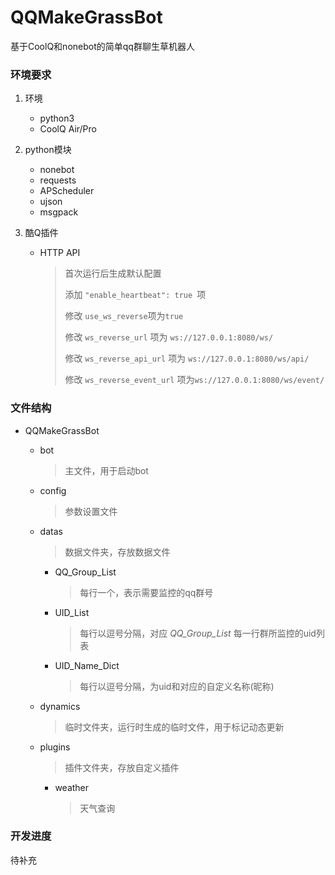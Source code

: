 # QQMakeGrassBot
基于CoolQ和nonebot的简单qq群聊生草机器人

### 环境要求

1. 环境
   - python3
   - CoolQ Air/Pro

2. python模块
   - nonebot
   - requests
   - APScheduler
   - ujson
   - msgpack

3. 酷Q插件

   - HTTP API

     > 首次运行后生成默认配置
     >
     > 添加 ``"enable_heartbeat": true ``项
     >
     > 修改 ``use_ws_reverse``项为``true``
     >
     > 修改 ``ws_reverse_url`` 项为 ``ws://127.0.0.1:8080/ws/``
     >
     > 修改 ``ws_reverse_api_url`` 项为 ``ws://127.0.0.1:8080/ws/api/``
     >
     > 修改 ``ws_reverse_event_url`` 项为``ws://127.0.0.1:8080/ws/event/``

### 文件结构

- QQMakeGrassBot

  - bot

    > 主文件，用于启动bot

  - config

    > 参数设置文件

  - datas

    > 数据文件夹，存放数据文件

    - QQ_Group_List	

      > 每行一个，表示需要监控的qq群号

    - UID_List

      > 每行以逗号分隔，对应 *QQ_Group_List* 每一行群所监控的uid列表

    - UID_Name_Dict

      > 每行以逗号分隔，为uid和对应的自定义名称(昵称)

  - dynamics

    > 临时文件夹，运行时生成的临时文件，用于标记动态更新

  - plugins

    > 插件文件夹，存放自定义插件

    - weather

      > 天气查询

### 开发进度

待补充